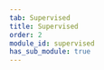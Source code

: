 ```yaml
---
tab: Supervised
title: Supervised
order: 2
module_id: supervised
has_sub_module: true
---
```


